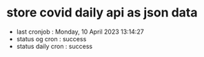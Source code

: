 # store covid daily api as json data

- last cronjob : Monday, 10 April 2023 13:14:27
- status og cron : success
- status daily cron : success
      
      